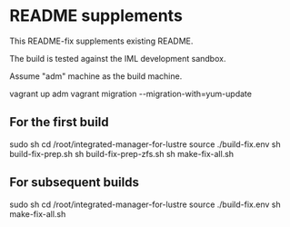 # README supplements

This README-fix supplements existing README.

The build is tested against the IML development sandbox.

Assume "adm" machine as the build machine.

vagrant up adm
vagrant migration --migration-with=yum-update

## For the first build

sudo sh
cd /root/integrated-manager-for-lustre
source ./build-fix.env
sh build-fix-prep.sh
sh build-fix-prep-zfs.sh
sh make-fix-all.sh

## For subsequent builds

sudo sh
cd /root/integrated-manager-for-lustre
source ./build-fix.env
sh make-fix-all.sh
